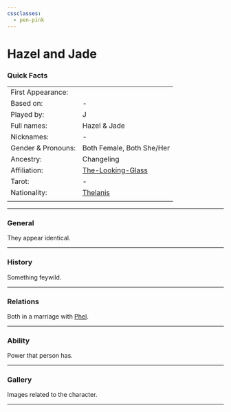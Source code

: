 ```yaml
---
cssclasses:
  - pen-pink
---
```

# Hazel and Jade
### Quick Facts

|                    |                                                      |
| ------------------ | ---------------------------------------------------- |
| First Appearance:  |                                                      |
| Based on:          | -                                                    |
| Played by:         | J                                                    |
| Full names:        | Hazel & Jade                                         |
| Nicknames:         | -                                                    |
| Gender & Pronouns: | Both Female, Both She/Her                            |
| Ancestry:          | Changeling                                           |
| Affiliation:       | [The-Looking-Glass](../-Groups/The-Looking-Glass.md) |
| Tarot:             | -                                                    |
| Nationality:       | [Thelanis](https://eberron.fandom.com/wiki/Thelanis) |
|                    |                                                      |
***
### General
They appear identical.

***
### History
Something feywild.

***
### Relations
Both in a marriage with [Phel](Phel.md).

***
### Ability
Power that person has.

***
### Gallery
Images related to the character.

***
